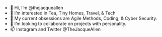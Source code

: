 - 👋 Hi, I’m @thejacqueallen
- 👀 I’m interested in Tea, Tiny Homes, Travel, & Tech
- 🌱 My current obsessions are Agile Methods, Coding, & Cyber Security. 
- 💞️ I’m looking to collaborate on projects with personality. 
- 📫 Instagram and Twitter @TheJacqueAllen 

<!---


